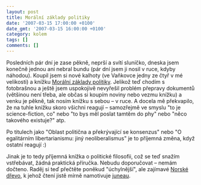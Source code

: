 ```yaml
---
layout: post
title: Morální základy politiky
date: '2007-03-15 17:00:00 +0100'
date_gmt: '2007-03-15 16:00:00 +0100'
category: kolem
tags: []
comments: []
---
```

<p>Posledních pár dní je zase pěkně, neprší a svítí sluníčko, dneska jsem konečně jednou ani nebral bundu (pár dní jsem ji nosil v ruce, kdyby náhodou). Koupil jsem si nové kalhoty (ve Vaňkovce jedny ze čtyř v mé velikosti) a knížku <a href="http://www.kosmas.cz/knihy/108367/moralni-zaklady-politiky/">Morální základy politiky</a>. Jelikož teď chodím s fotobrašnou a ještě jsem uspokojivě nevyřešil problém přepravy dokumentů (většinou není třeba, ale občas si koupím noviny nebo vezmu knížku) a venku je pěkně, tak nosím knížku s sebou &ndash; v ruce. A docela mě překvapilo, že na tuhle knížku skoro všichni reagují &ndash; samozřejmě ve smyslu "to je science-fiction, co" nebo "to bys měl poslat tamtěm do phy" nebo "něco takového existuje?" atp.</p>
<p>Po titulech jako "Oblast politična a překrývající se konsenzus" nebo "O egalitárním libertarianismu: jiný neoliberalismus" je to příjemná změna, když ostatní reagují :)</p>
<p>Jinak je to tedy příjemná knížka o politické filosofii, což se teď snažím vstřebávat, žádná praktická příručka. Nebudu doporučovat &ndash; nemám dočteno. Raděj si teď přečtěte poněkud "úchylnější", ale zajímavé <a href="http://www.kosmas.cz/knihy/103927/norske-drevo/">Norské dřevo</a>, k jehož čtení jistě mírně namotivuje <a href="http://reality-show.net/?text=677-i-once-had-a-girl-or-should-i-say-she-once-had-me">juneau</a>.</p>
